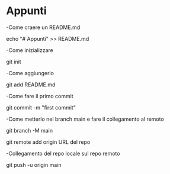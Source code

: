 # Appunti

-Come craere un README.md 

echo "# Appunti" >> README.md

-Come inizializzare

git init

-Come aggiungerlo

git add README.md

-Come fare il primo commit

git commit -m "first commit"

-Come metterlo nel branch main e fare il collegamento al remoto

git branch -M main

git remote add origin URL del repo

-Collegamento del repo locale sul repo remoto

git push -u origin main